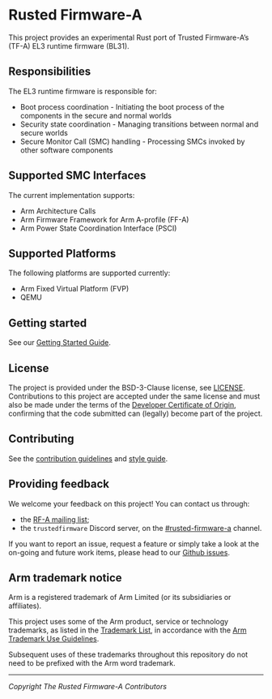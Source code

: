 # Rusted Firmware-A

This project provides an experimental Rust port of Trusted Firmware-A’s (TF-A) EL3 runtime firmware
(BL31).

## Responsibilities

The EL3 runtime firmware is responsible for:

* Boot process coordination - Initiating the boot process of the components in the secure and normal
  worlds
* Security state coordination - Managing transitions between normal and secure worlds
* Secure Monitor Call (SMC) handling - Processing SMCs invoked by other software components

## Supported SMC Interfaces

The current implementation supports:

* Arm Architecture Calls
* Arm Firmware Framework for Arm A-profile (FF-A)
* Arm Power State Coordination Interface (PSCI)

## Supported Platforms

The following platforms are supported currently:

* Arm Fixed Virtual Platform (FVP)
* QEMU

## Getting started

See our [Getting Started Guide][3].

## License

The project is provided under the BSD-3-Clause license, see [LICENSE][4]. Contributions to this
project are accepted under the same license and must also be made under the terms of the
[Developer Certificate of Origin][5], confirming that the code submitted can (legally) become part
of the project.

## Contributing

See the [contribution guidelines](docs/CONTRIBUTING.md) and [style guide](docs/style-guide.md).

## Providing feedback

We welcome your feedback on this project! You can contact us through:

- the [RF-A mailing list][6];
- the `trustedfirmware` Discord server, on the [#rusted-firmware-a][7] channel.

If you want to report an issue, request a feature or simply take a look at the on-going and future
work items, please head to our [Github issues][8].

## Arm trademark notice

Arm is a registered trademark of Arm Limited (or its subsidiaries or affiliates).

This project uses some of the Arm product, service or technology trademarks, as listed in the
[Trademark List][1], in accordance with the [Arm Trademark Use Guidelines][2].

Subsequent uses of these trademarks throughout this repository do not need to be prefixed with the
Arm word trademark.

[1]: https://www.arm.com/company/policies/trademarks/arm-trademark-list
[2]: https://www.arm.com/company/policies/trademarks/guidelines-trademarks
[3]: docs/getting-started.md
[4]: ./LICENSE
[5]: https://developercertificate.org
[6]: https://lists.trustedfirmware.org/mailman3/lists/rusted-firmware-a.lists.trustedfirmware.org/
[7]: https://discord.com/channels/1106321706588577904/1399339854948601856
[8]: https://github.com/RustedFirmware-A/rusted-firmware-a/issues

---

_Copyright The Rusted Firmware-A Contributors_
